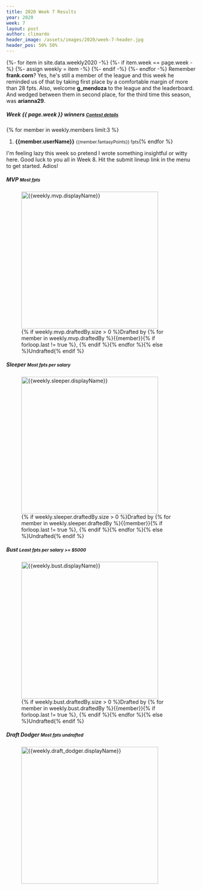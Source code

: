 ```yaml
---
title: 2020 Week 7 Results
year: 2020
week: 7
layout: post
author: climardo
header_image: /assets/images/2020/week-7-header.jpg
header_pos: 50% 50%
---
```

{%- for item in site.data.weekly2020 -%}
    {%- if item.week == page.week -%}
        {%- assign weekly = item -%}
    {%- endif -%}
{%- endfor -%}
Remember **frank.corn**? Yes, he's still a member of the league and this week he reminded us of that by taking first place by a comfortable margin of more than 28 fpts. Also, welcome **g_mendoza** to the league and the leaderboard. And wedged between them in second place, for the third time this season, was **arianna29**. 

##### Week {{ page.week }} winners <small class="text-muted">[Contest details](https://www.draftkings.com/contest/gamecenter/{{weekly.contest_id}})</small>
{% for member in weekly.members limit:3 %}
1. **{{member.userName}}** <small class="text-muted">{{member.fantasyPoints}} fpts</small>{% endfor %}

I'm feeling lazy this week so pretend I wrote something insightful or witty here. Good luck to you all in Week 8. Hit the submit lineup link in the menu to get started. Adios!

##### MVP <small class="text-muted">Most fpts</small>
<figure class="figure">
    <img class="img-fluid" src="/assets/images/{{page.year}}/week-{{page.week}}-{{weekly.mvp.displayName | replace: ' ', '-' | escape |downcase }}.png" width="364px" alt="{{weekly.mvp.displayName}}"/>
    <figcaption class="figure-caption">{% if weekly.mvp.draftedBy.size > 0 %}Drafted by {% for member in weekly.mvp.draftedBy %}{{member}}{% if forloop.last != true %}, {% endif %}{% endfor %}{% else %}Undrafted{% endif %}</figcaption>
</figure>

##### Sleeper <small class="text-muted">Most fpts per salary</small>
<figure class="figure">
    <img class="img-fluid" src="/assets/images/{{page.year}}/week-{{page.week}}-{{weekly.sleeper.displayName | replace: ' ', '-' | escape | downcase }}.png" width="364px" alt="{{weekly.sleeper.displayName}}"/>
    <figcaption class="figure-caption">{% if weekly.sleeper.draftedBy.size > 0 %}Drafted by {% for member in weekly.sleeper.draftedBy %}{{member}}{% if forloop.last != true %}, {% endif %}{% endfor %}{% else %}Undrafted{% endif %}</figcaption>
</figure>

##### Bust <small class="text-muted">Least fpts per salary >= $5000</small>
<figure class="figure">
    <img class="img-fluid" src="/assets/images/{{page.year}}/week-{{page.week}}-{{weekly.bust.displayName | replace: ' ', '-' | escape | downcase }}.png" width="364px" alt="{{weekly.bust.displayName}}"/>
    <figcaption class="figure-caption">{% if weekly.bust.draftedBy.size > 0 %}Drafted by {% for member in weekly.bust.draftedBy %}{{member}}{% if forloop.last != true %}, {% endif %}{% endfor %}{% else %}Undrafted{% endif %}</figcaption>
</figure>

##### Draft Dodger <small class="text-muted">Most fpts undrafted</small>
<figure class="figure">
    <img class="img-fluid" src="/assets/images/{{page.year}}/week-{{page.week}}-{{weekly.draft_dodger.displayName | replace: ' ', '-' | escape | downcase }}.png" width="364px" alt="{{weekly.draft_dodger.displayName}}"/>
</figure>
